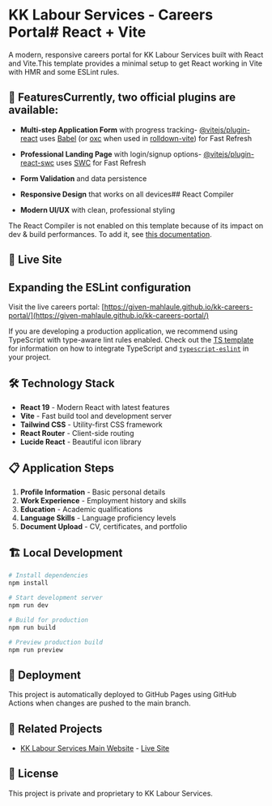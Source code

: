 # KK Labour Services - Careers Portal# React + Vite



A modern, responsive careers portal for KK Labour Services built with React and Vite.This template provides a minimal setup to get React working in Vite with HMR and some ESLint rules.



## 🌟 FeaturesCurrently, two official plugins are available:



- **Multi-step Application Form** with progress tracking- [@vitejs/plugin-react](https://github.com/vitejs/vite-plugin-react/blob/main/packages/plugin-react) uses [Babel](https://babeljs.io/) (or [oxc](https://oxc.rs) when used in [rolldown-vite](https://vite.dev/guide/rolldown)) for Fast Refresh

- **Professional Landing Page** with login/signup options- [@vitejs/plugin-react-swc](https://github.com/vitejs/vite-plugin-react/blob/main/packages/plugin-react-swc) uses [SWC](https://swc.rs/) for Fast Refresh

- **Form Validation** and data persistence

- **Responsive Design** that works on all devices## React Compiler

- **Modern UI/UX** with clean, professional styling

The React Compiler is not enabled on this template because of its impact on dev & build performances. To add it, see [this documentation](https://react.dev/learn/react-compiler/installation).

## 🚀 Live Site

## Expanding the ESLint configuration

Visit the live careers portal: [https://given-mahlaule.github.io/kk-careers-portal/](https://given-mahlaule.github.io/kk-careers-portal/)

If you are developing a production application, we recommend using TypeScript with type-aware lint rules enabled. Check out the [TS template](https://github.com/vitejs/vite/tree/main/packages/create-vite/template-react-ts) for information on how to integrate TypeScript and [`typescript-eslint`](https://typescript-eslint.io) in your project.

## 🛠️ Technology Stack

- **React 19** - Modern React with latest features
- **Vite** - Fast build tool and development server
- **Tailwind CSS** - Utility-first CSS framework
- **React Router** - Client-side routing
- **Lucide React** - Beautiful icon library

## 📋 Application Steps

1. **Profile Information** - Basic personal details
2. **Work Experience** - Employment history and skills
3. **Education** - Academic qualifications
4. **Language Skills** - Language proficiency levels
5. **Document Upload** - CV, certificates, and portfolio

## 🏗️ Local Development

```bash
# Install dependencies
npm install

# Start development server
npm run dev

# Build for production
npm run build

# Preview production build
npm run preview
```

## 🚀 Deployment

This project is automatically deployed to GitHub Pages using GitHub Actions when changes are pushed to the main branch.

## 🔗 Related Projects

- [KK Labour Services Main Website](https://github.com/Given-mahlaule/kk-labour-services) - [Live Site](https://given-mahlaule.github.io/kk-labour-services/)

## 📄 License

This project is private and proprietary to KK Labour Services.
